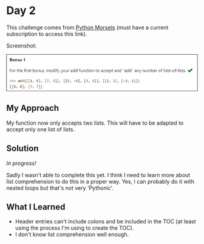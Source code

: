 # Day 2

This challenge comes from [Python Morsels](https://www.pythonmorsels.com/exercises/cb8fbdd52cf14f8cb31df4f06343cccf/) (must have a current subscription to access this link). 

Screenshot:

![](./images/2019-10-01-11-48-27.png)

## My Approach

My function now only accepts two lists. This will have to be adapted to accept only one list of lists. 

## Solution

_In progress!_

Sadly I wasn't able to complete this yet. I think I need to learn more about list comprehension to do this in a proper way. Yes, I can probably do it with nested loops but that's not very 'Pythonic'.

## What I Learned

* Header entries can't include colons and be included in the TOC (at least using the process I'm using to create the TOC).
* I don't know list comprehension well enough.
